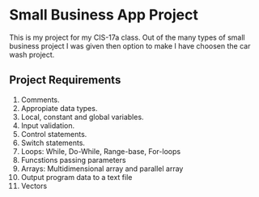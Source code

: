 # Small Business App Project
This is my project for my CIS-17a class.
Out of the many types of small business project I was given then option to make I have choosen the car wash project.
## Project Requirements
1. Comments.
2. Appropiate data types.
3. Local, constant and global variables.
4. Input validation.
5. Control statements.
6. Switch statements.
7. Loops: While, Do-While, Range-base, For-loops
8. Funcstions passing parameters
9. Arrays: Multidimensional array and parallel array
10. Output program data to a text file
11. Vectors
